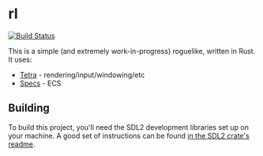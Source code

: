 # rl

[![Build Status](https://travis-ci.org/17cupsofcoffee/rl.svg?branch=master)](https://travis-ci.org/17cupsofcoffee/rl)

This is a simple (and extremely work-in-progress) roguelike, written in Rust.
It uses:

* [Tetra](https://github.com/17cupsofcoffee/Tetra) - rendering/input/windowing/etc
* [Specs](https://github.com/slide-rs/specs) - ECS

## Building
To build this project, you'll need the SDL2 development libraries set up on your machine. A good set of instructions can be found [in the SDL2 crate's readme](https://github.com/Rust-SDL2/rust-sdl2#sdl20-development-libraries).